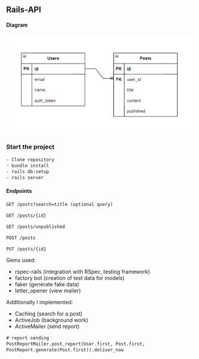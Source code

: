 ##  Rails-API
#### Diagram 
![tdd-ruby](public/diagrama.png)

### Start the project
```
- Clone repository
- bundle install
- rails db:setup
- rails server
```


#### Endpoints
```
GET /posts?search=title (optional query)
```
```
GET /posts/{id}
```
```
GET /posts/unpublished
```
```
POST /posts
```
```
PUT /posts/{id}
```
Gems used:
* rspec-rails (integration with RSpec, testing framework)
* factory bot (creation of test data for models)
* faker (generate fake data)
* letter_opener (view mailer)

Additionally I implemented:
* Caching (search for a post)
* ActiveJob (background work)
* ActiveMailer (send report)
```
# report sending 
PostReportMailer.post_report(User.first, Post.first, PostReport.generate(Post.first)).deliver_now
```




